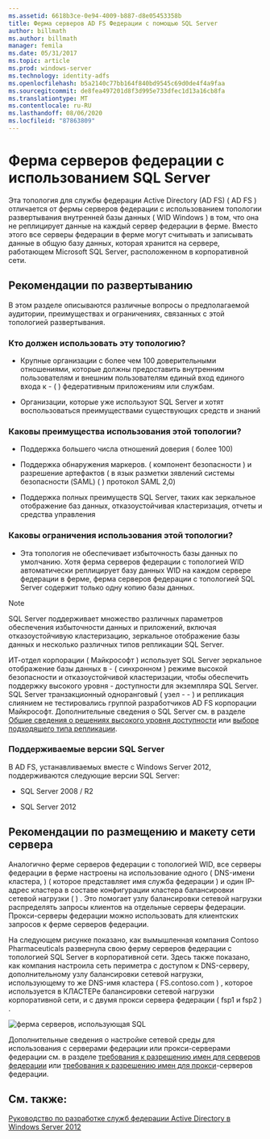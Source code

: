 ```yaml
---
ms.assetid: 6618b3ce-0e94-4009-b887-d8e05453358b
title: Ферма серверов AD FS Федерации с помощью SQL Server
author: billmath
ms.author: billmath
manager: femila
ms.date: 05/31/2017
ms.topic: article
ms.prod: windows-server
ms.technology: identity-adfs
ms.openlocfilehash: b5a2140c77bb164f840bd9545c69d0de4f4a9faa
ms.sourcegitcommit: de8fea497201d8f3d995e733dfec1d13a16cb8fa
ms.translationtype: MT
ms.contentlocale: ru-RU
ms.lasthandoff: 08/06/2020
ms.locfileid: "87863809"
---
```

# <a name="federation-server-farm-using-sql-server"></a>Ферма серверов федерации с использованием SQL Server

Эта топология для службы федерации Active Directory (AD FS) \( AD FS \) отличается от фермы серверов федерации с использованием топологии развертывания внутренней базы данных \( WID Windows \) в том, что она не реплицирует данные на каждый сервер федерации в ферме. Вместо этого все серверы федерации в ферме могут считывать и записывать данные в общую базу данных, которая хранится на сервере, работающем Microsoft SQL Server, расположенном в корпоративной сети.  
  
## <a name="deployment-considerations"></a>Рекомендации по развертыванию  
В этом разделе описываются различные вопросы о предполагаемой аудитории, преимуществах и ограничениях, связанных с этой топологией развертывания.  
  
### <a name="who-should-use-this-topology"></a>Кто должен использовать эту топологию?  
  
-   Крупные организации с более чем 100 доверительными отношениями, которые должны предоставить внутренним пользователям и внешним пользователям единый вход единого входа к \- \( \) федеративным приложениям или службам.  
  
-   Организации, которые уже используют SQL Server и хотят воспользоваться преимуществами существующих средств и знаний  
  
### <a name="what-are-the-benefits-of-using-this-topology"></a>Каковы преимущества использования этой топологии?  
  
-   Поддержка большего числа отношений доверия \( более 100\)  
  
-   Поддержка обнаружения маркеров. \( компонент безопасности \) и разрешение артефактов \( в язык разметки зявлений системы безопасности (SAML) \( \) протокол SAML 2,0\)  
  
-   Поддержка полных преимуществ SQL Server, таких как зеркальное отображение баз данных, отказоустойчивая кластеризация, отчеты и средства управления  
  
### <a name="what-are-the-limitations-of-using-this-topology"></a>Каковы ограничения использования этой топологии?  
  
-   Эта топология не обеспечивает избыточность базы данных по умолчанию. Хотя ферма серверов федерации с топологией WID автоматически реплицирует базу данных WID на каждом сервере федерации в ферме, ферма серверов федерации с топологией SQL Server содержит только одну копию базы данных.  
  
> [!NOTE]  
> SQL Server поддерживает множество различных параметров обеспечения избыточности данных и приложений, включая отказоустойчивую кластеризацию, зеркальное отображение базы данных и несколько различных типов репликации SQL Server.  
  
ИТ-отдел корпорации \( Майкрософт \) использует SQL Server зеркальное отображение базы данных в \- \( синхронном \) режиме высокой безопасности и отказоустойчивой кластеризации, чтобы обеспечить поддержку высокого уровня \- доступности для экземпляра SQL Server. SQL Server транзакционный одноранговый \( узел \- \- \) и репликация слиянием не тестировались группой разработчиков AD FS корпорации Майкрософт. Дополнительные сведения о SQL Server см. в разделе [Общие сведения о решениях высокого уровня доступности](https://go.microsoft.com/fwlink/?LinkId=179853) или [выборе подходящего типа репликации](https://go.microsoft.com/fwlink/?LinkId=214648).  
  
### <a name="supported-sql-server-versions"></a>Поддерживаемые версии SQL Server  
В AD FS, устанавливаемых вместе с Windows Server 2012, поддерживаются следующие версии SQL Server:  
  
-   SQL Server 2008 \/ R2  
  
-   SQL Server 2012  
  
## <a name="server-placement-and-network-layout-recommendations"></a>Рекомендации по размещению и макету сети сервера  
Аналогично ферме серверов федерации с топологией WID, все серверы федерации в ферме настроены на использование одного \( DNS-имени кластера, \) \( которое представляет имя служба федерации \) и один IP-адрес кластера в составе конфигурации кластера балансировки сетевой нагрузки \( \) . Это помогает узлу балансировки сетевой нагрузки распределять запросы клиентов на отдельные серверы федерации. Прокси-серверы федерации можно использовать для клиентских запросов к ферме серверов федерации.  
  
На следующем рисунке показано, как вымышленная компания Contoso Pharmaceuticals развернула свою ферму серверов федерации с топологией SQL Server в корпоративной сети. Здесь также показано, как компания настроила сеть периметра с доступом к DNS-серверу, дополнительному узлу балансировки сетевой нагрузки, использующему то же DNS-имя кластера \( FS.contoso.com \) , которое используется в КЛАСТЕРе балансировки сетевой нагрузки корпоративной сети, и с двумя прокси сервера федерации \( fsp1 и fsp2 \) .  
  
![ферма серверов, использующая SQL](media/FarmSQLProxies.gif)  
  
Дополнительные сведения о настройке сетевой среды для использования с серверами федерации или прокси-серверами федерации см. в разделе [требования к разрешению имен для серверов федерации](Name-Resolution-Requirements-for-Federation-Servers.md) или [требования к разрешению имен для прокси](Name-Resolution-Requirements-for-Federation-Server-Proxies.md)-серверов федерации.  
  
## <a name="see-also"></a>См. также:
[Руководство по разработке служб федерации Active Directory в Windows Server 2012](AD-FS-Design-Guide-in-Windows-Server-2012.md)
